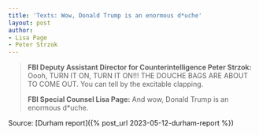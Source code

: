 ```yaml
---
title: 'Texts: Wow, Donald Trump is an enormous d*uche'
layout: post
author:
- Lisa Page
- Peter Strzok
---
```


> **FBI Deputy Assistant Director for Counterintelligence Peter Strzok:** Oooh, TURN IT ON, TURN IT ON!!! THE DOUCHE BAGS ARE ABOUT TO COME OUT. You can tell by the excitable clapping.
>
> **FBI Special Counsel Lisa Page:** And wow, Donald Trump is an enormous d\*uche.

Source: [Durham report]({% post_url 2023-05-12-durham-report %})

